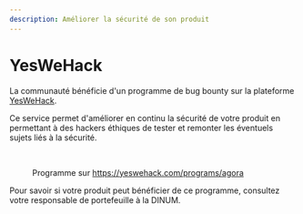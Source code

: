 ```yaml
---
description: Améliorer la sécurité de son produit
---
```


# YesWeHack

La communauté bénéficie d'un programme de bug bounty sur la plateforme [YesWeHack](https://www.yeswehack.com/fr).

Ce service permet d'améliorer en continu la sécurité de votre produit en permettant à des hackers éthiques de tester et remonter les éventuels sujets liés à la sécurité.

<figure><img src="../../.gitbook/assets/Capture d’écran 2024-06-12 à 15.25.04.png" alt=""><figcaption><p>Programme sur <a href="https://yeswehack.com/programs/agora">https://yeswehack.com/programs/agora</a></p></figcaption></figure>

Pour savoir si votre produit peut bénéficier de ce programme, consultez votre responsable de portefeuille à la DINUM.
